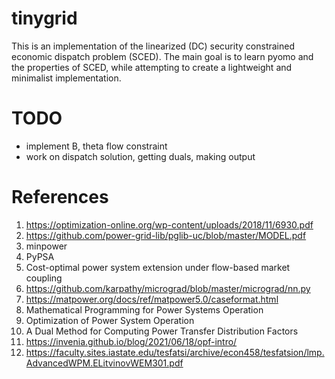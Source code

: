 # tinygrid 

This is an implementation of the linearized (DC) security constrained economic dispatch problem (SCED). The main goal is to learn pyomo and the properties of SCED, while attempting to create a lightweight and minimalist implementation.  


# TODO 
- implement B, theta flow constraint
- work on dispatch solution, getting duals, making output
# References 
1. https://optimization-online.org/wp-content/uploads/2018/11/6930.pdf
2. https://github.com/power-grid-lib/pglib-uc/blob/master/MODEL.pdf
3. minpower 
4. PyPSA
5. Cost-optimal power system extension under flow-based market
coupling 
6. https://github.com/karpathy/micrograd/blob/master/micrograd/nn.py
7. https://matpower.org/docs/ref/matpower5.0/caseformat.html
8. Mathematical Programming for Power Systems Operation
9. Optimization of Power System Operation
10. A Dual Method for Computing Power Transfer
Distribution Factors
11. https://invenia.github.io/blog/2021/06/18/opf-intro/
12. https://faculty.sites.iastate.edu/tesfatsi/archive/econ458/tesfatsion/lmp.AdvancedWPM.ELitvinovWEM301.pdf
